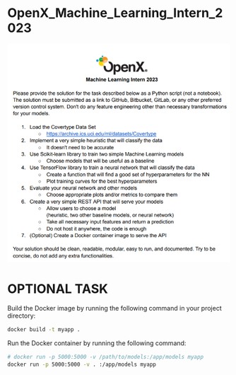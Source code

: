 # OpenX_Machine_Learning_Intern_2023
![Image](Tasks.png "Tasks")


# OPTIONAL TASK

Build the Docker image by running the following command in your project directory:

```sh
docker build -t myapp .
```

Run the Docker container by running the following command:

```sh
# docker run -p 5000:5000 -v /path/to/models:/app/models myapp
docker run -p 5000:5000 -v . :/app/models myapp
```
